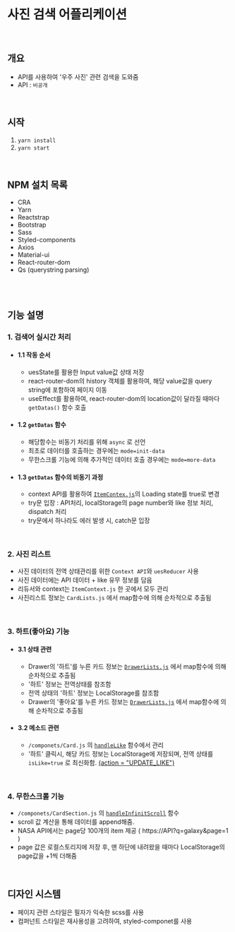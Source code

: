 # 사진 검색 어플리케이션


<br/>


## 개요
- API를 사용하여 '우주 사진' 관련 검색을 도와줌
- API : ```비공개```

<br/>

## 시작

1. ```yarn install```
2. ```yarn start```

<br/>

## NPM 설치 목록

- CRA
- Yarn 
- Reactstrap 
- Bootstrap
- Sass 
- Styled-components 
- Axios 
- Material-ui
- React-router-dom 
- Qs (querystring parsing)

<br/><br/>


## 기능 설명

### 1. 검색어 실시간 처리

- #### 1.1 작동 순서

  + uesState를 활용한 Input value값 상태 저장
  + react-router-dom의 history 객체를 활용하여, 해당 value값을 query string에 포함하여 페이지 이동
  + useEffect를 활용하여, react-router-dom의 location값이 달라질 때마다 ```getDatas()``` 함수 호출


- #### 1.2 ```getDatas``` 함수
  + 해당함수는 비동기 처리를 위해 ```async``` 로 선언
  + 최초로 데이터를 호출하는 경우에는 ```mode=init-data```
  + 무한스크롤 기능에 의해 추가적인 데이터 호출 경우에는 ```mode=more-data```


- #### 1.3 ```getDatas``` 함수의 비동기 과정
  + context API를 활용하여 [```ItemContex.js```](https://github.com/jun094/react-photo-search-tutorial/blob/master/src/ItemsContext.js)의 Loading state를 true로 변경
  + try문 입장 : API처리, localStorage의 page number와 like 정보 처리, dispatch 처리
  + try문에서 하나라도 에러 발생 시, catch문 입장

<br/>

### 2. 사진 리스트
- 사진 데이터의 전역 상태관리를 위한 ```Context API```와 ```uesReducer``` 사용
- 사진 데이터에는 API 데이터 + like 유무 정보를 담음
- 리듀서와 context는 ```ItemContext.js``` 한 곳에서 모두 관리
- 사진리스트 정보는 ```CardLists.js``` 에서 map함수에 의해 순차적으로 추출됨

<br/>

### 3. 하트(좋아요) 기능

- #### 3.1 상태 관련
  + Drawer의 '하트'를 누른 카드 정보는 [```DrawerLists.js```](https://github.com/jun094/react-photo-search-tutorial/blob/master/src/componets/DrawerLists.js) 에서 map함수에 의해 순차적으로 추출됨
  + '하트' 정보는 전역상태를 참조함
  + 전역 상태의 '하트' 정보는 LocalStorage를 참조함
  + Drawer의 '좋아요'를 누른 카드 정보는 [```DrawerLists.js```](https://github.com/jun094/react-photo-search-tutorial/blob/master/src/componets/DrawerLists.js) 에서 map함수에 의해 순차적으로 추출됨

- #### 3.2 메소드 관련
  + ```/componets/Card.js``` 의 [```handleLike```](https://github.com/jun094/react-photo-search-tutorial/blob/master/src/componets/Card.js#L86) 함수에서 관리
  + '하트' 클릭시, 해당 카드 정보는 LocalStorage에 저장되며, 전역 상태를 ```isLike=true``` 로 최신화함. [(action = "UPDATE_LIKE")](https://github.com/jun094/react-photo-search-tutorial/blob/master/src/ItemsContext.js#L31)

<br/>


### 4. 무한스크롤 기능
- ```/componets/CardSection.js``` 의 [```handleInfinitScroll```](https://github.com/jun094/react-photo-search-tutorial/blob/master/src/componets/CardSection.js#L92) 함수
- scroll 값 계산을 통해 데이터를 append해줌.
- NASA API에서는 page당 100개의 item 제공 ( https://API?q=galaxy&page=1 )
- page 값은 로컬스토리지에 저장 후, 맨 하단에 내려왔을 때마다 LocalStorage의 page값을 +1씩 더해줌


<br/>

## 디자인 시스템

- 페이지 관련 스타일은 필자가 익숙한 scss를 사용
- 컴퍼넌트 스타일은 재사용성을 고려하여, styled-componet를 사용 
